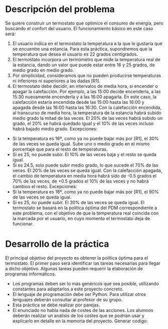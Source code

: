 # Descripción del problema 
Se quiere construir un termostato que optimice el consumo de energía, pero buscando el confort del usuario. El funcionamiento básico en este caso será:
1. El usuario indica en el termostato la temperatura a la que le gustaría que se encuentre una estancia. Para esta práctica, supondremos que la temperatura que desea el usuario es 22 grados centígrados. 
2. El termostato incorpora un termómetro que mide la temperatura real de la estancia, dando un valor que puede estar entre 16 y 25 grados, de medio grado en medio grado. 
3. Por simplicidad, consideramos que no pueden producirse temperaturas ni inferiores ni superiores a las dadas \[R1]. 
4. El termostato debe decidir, en intervalos de media hora, si encender o apagar la calefacción. Por ejemplo, a las 15:00 decide encenderla, a las 15:30 nuevamente encenderla y a las 16:00 apagarla. En este caso, la calefacción estaría encendida desde las 15:00 hasta las 16:00 y apagada desde las 16:00 hasta las 16:30. 
Con la calefacción encendida, al transcurso de media hora, la temperatura de la estancia habrá subido medio grado la mitad de las veces. El 20% de las veces habrá subido un grado, el 20% se habrá quedado igual y el 10% de las veces incluso habrá bajado medio grado. Excepciones: 
- Si la temperatura es 16º, como ya no puede bajar más por [R1], el 30% de las veces se queda igual. Sube uno o medio grado en el mismo porcentaje que para el resto de temperaturas. 
- Si es 25, no puede subir. El 10% de las veces baja y el resto se queda igual. 
- Si es 24.5, solo puede subir medio grado, lo que sucede el 70% de las veces. El 20% de las veces se queda igual. 
Con la calefacción apagada, el cambio de temperatura en media hora habrá sido de -0.5 grados el 70% de las veces, de +0.5 grados el 10% de las veces y no habrá cambios el resto. Excepciones: 
- Si la temperatura es 16º, como ya no puede bajar más por [R1], el 90% de las veces se queda igual. 
- Si es 25, no puede subir. El 30% de las veces se queda igual.
El termostato se basará en la política óptima del PDM correspondiente a este problema, con el objetivo de que la temperatura real coincida con la marcada por el usuario, en cuyo momento el termostato deja de funcionar.

# Desarrollo de la práctica 
El principal objetivo del proyecto es obtener la política óptima para el termostato. El primer paso será identificar las tareas necesarias para llegar a dicho objetivo. Algunas tareas pueden requerir la elaboración de programas informáticos. 
- Los programas deben ser lo más genéricos que sea posible, utilizando constantes para adaptarlos a este proyecto concreto. 
- El lenguaje de programación debe ser Python. Para utilizar otros lenguajes deberán consultar al profesor de su grupo. 
- Esta práctica se debe realizar por parejas. 
- El enunciado no habla nada de costes de las acciones. Los alumnos deberán realizar un análisis de los costes que se podrían usar y explicarlo en detalle en la memoria del proyecto.
Generar codigo: